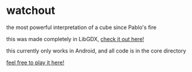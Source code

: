 # watchout

the most powerful interpretation of a cube since Pablo's fire  



this was made completely in LibGDX, [check it out here!](https://libgdx.badlogicgames.com/)

this currently only works in Android, and all code is in the core directory  

[feel free to play it here!](https://play.google.com/store/apps/details?id=sfn.watchout)
